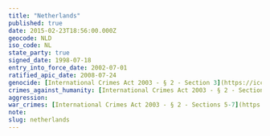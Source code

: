```yaml
---
title: "Netherlands"
published: true
date: 2015-02-23T18:56:00.000Z
geocode: NLD
iso_code: NL
state_party: true
signed_date: 1998-07-18
entry_into_force_date: 2002-07-01
ratified_apic_date: 2008-07-24
genocide: [International Crimes Act 2003 - § 2 - Section 3](https://iccdb.hrlc.net/data/doc/55/keyword/46/)
crimes_against_humanity: [International Crimes Act 2003 - § 2 - Section 4](https://iccdb.hrlc.net/data/doc/55/keyword/13/)
aggression:
war_crimes: [International Crimes Act 2003 - § 2 - Sections 5-7](https://iccdb.hrlc.net/data/doc/55/keyword/145/)
note:
slug: netherlands
---
```

